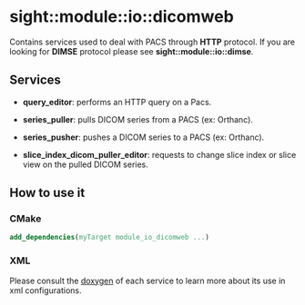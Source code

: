 # sight::module::io::dicomweb

 Contains services used to deal with PACS through **HTTP** protocol.
 If you are looking for **DIMSE** protocol please see **sight::module::io::dimse**.

## Services

- **query_editor**: performs an HTTP query on a Pacs.

- **series_puller**: pulls DICOM series from a PACS (ex: Orthanc).

- **series_pusher**: pushes a DICOM series to a PACS (ex: Orthanc).

- **slice_index_dicom_puller_editor**: requests to change slice index or slice view on the pulled DICOM series.

## How to use it

### CMake

```cmake
add_dependencies(myTarget module_io_dicomweb ...)
```

### XML

Please consult the [doxygen](https://sight.pages.ircad.fr/sight) of each service to learn more about its use in xml configurations.